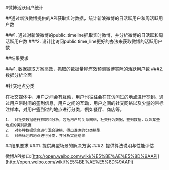 #微博活跃用户统计

##通过新浪微博提供的API获取实时数据，统计新浪微博的日活跃用户和周活跃用户数	

###1. 通过对新浪微博的public_timeline抓取实时微博，并分析微博的日活跃和周活跃用户数###2. 设计比访问public time_line更好的办法来获取微博的活跃用户数
##结果要求
###1. 数据抓取方案高效，抓取的数据量能有效预测微博实际的活跃用户数###2. 数据分析全面#社交地点分类	
在社交媒体中，用户之间会有互动，用户也往往会在其访问过的地点进行签到。通过用户带时间的签到信息，用户之间的互动，用户之间的社交网络以及少量的带标注样本，对用户签到过的地点进行分类，例如餐厅、商店等。
	1.	对社交数据进行抓取和分析，包括用户的关系网络，社交行为数据，签到数据，以及某些地点的类别数据	2.	对多种数据信息进行混合建模，得出准确的分类模型	3.	对未标注的地点进行分类，并分析实验结果

##结果要求
###1.	提供典型场景的解决方案###2.	提供算法说明与性能评估微博API接口:[http://open.weibo.com/wiki/%E5%BE%AE%E5%8D%9AAPI](http://open.weibo.com/wiki/%E5%BE%AE%E5%8D%9AAPI)